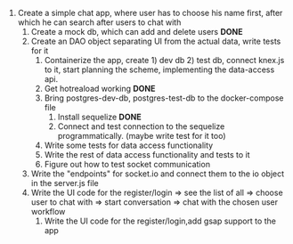 1. Create a simple chat app, where user has to choose his name first, after which he can search after users to chat with
   1. Create a mock db, which can add and delete users **DONE**
   2. Create an DAO object separating UI from the actual data, write tests for it
      1. Containerize the app, create 1) dev db 2) test db, connect knex.js to it, start planning the scheme, implementing the data-access api.
      1. Get hotreaload working **DONE**
      1. Bring postgres-dev-db, postgres-test-db to the docker-compose file
         1. Install sequelize **DONE**
         2. Connect and test connection to the sequelize programmatically. (maybe write test for it too)
      1. Write some tests for data access functionality
      1. Write the rest of data access functionality and tests to it
      1. Figure out how to test socket communication
   3. Write the "endpoints" for socket.io and connect them to the io object in the server.js file
   4. Write the UI code for the register/login => see the list of all => choose user to chat with => start conversation => chat with the chosen user workflow
      1. Write the UI code for the register/login,add gsap support to the app
